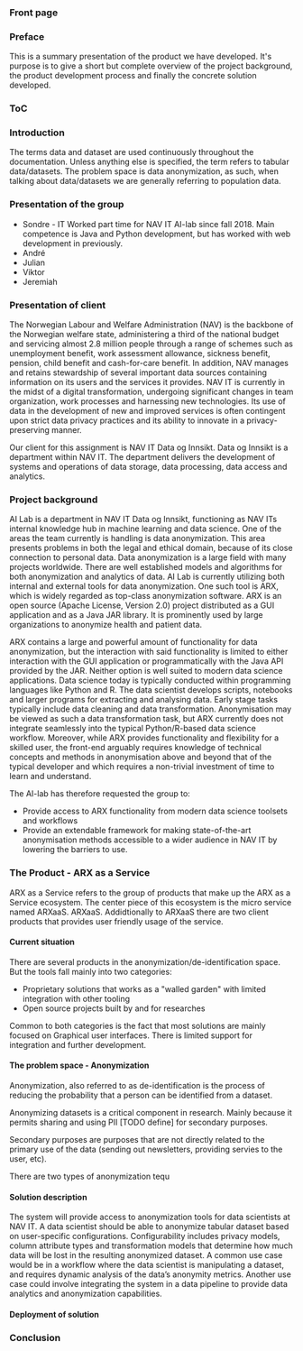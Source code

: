 ### Front page
### Preface
This is a summary presentation of the product we have developed. It's purpose is to give a short but complete overview of the project background, the product development process and finally the concrete solution developed.

### ToC
### Introduction
The terms data and dataset are used continuously throughout the documentation. Unless anything else is specified, the term refers to tabular data/datasets. The problem space is data anonymization, as such, when talking about data/datasets we are generally referring to population data.

### Presentation of the group
 - Sondre - IT
 Worked part time for NAV IT AI-lab since fall 2018. Main competence is Java and Python development, but has worked with web development in previously.
 - André
 - Julian
 - Viktor
 - Jeremiah

### Presentation of client
The Norwegian Labour and Welfare Administration (NAV) is the backbone of the Norwegian welfare state, administering a third of the national budget and servicing almost 2.8 million people through a range of schemes such as unemployment benefit, work assessment allowance, sickness benefit, pension, child benefit and cash-for-care benefit. 
In addition, NAV manages and retains stewardship of several important data sources containing information on its users and the services it provides. NAV IT is currently in the midst of a digital transformation, undergoing significant changes in team organization, work processes and harnessing new technologies.
Its use of data in the development of new and improved services is often contingent upon strict data privacy practices and its ability to innovate in a privacy-preserving manner.


Our client for this assignment is NAV IT Data og Innsikt. Data og Innsikt is a department within NAV IT. The department delivers the development of systems and operations of data storage, data processing, data access and analytics.

### Project background
AI Lab is a department in NAV IT Data og Innsikt, functioning as NAV ITs internal knowledge hub in machine learning and data science. One of the areas the team currently is handling is data anonymization. This area presents problems in both the legal and ethical domain, because of its close connection to personal data. 
Data anonymization is a large field with many projects worldwide. There are well established models and algorithms for both anonymization and analytics of data. AI Lab is currently utilizing both internal and external tools for data anonymization. One such tool is ARX, which is widely regarded as top-class anonymization software. ARX is an open source (Apache License, Version 2.0)  project distributed as a GUI application and as a Java JAR library. It is prominently used by large organizations to anonymize health and patient data.

ARX contains a large and powerful amount of functionality for data anonymization, but the interaction with said functionality is limited to either interaction with the GUI application or programmatically with the Java API provided by the JAR. Neither option is well suited to modern data science applications. 
Data science today is typically conducted within programming languages like Python and R. The data scientist develops scripts, notebooks and larger programs for extracting and analysing data. Early stage tasks typically include data cleaning and data transformation. Anonymisation may be viewed as such a data transformation task, but ARX currently does not integrate seamlessly into the typical Python/R-based data science workflow. 
Moreover, while ARX provides functionality and flexibility for a skilled user, the front-end arguably requires knowledge of technical concepts and methods in anonymisation above and beyond that of the typical developer and which requires a non-trivial investment of time to learn and understand.

The AI-lab has therefore requested the group to:
- Provide access to ARX functionality from modern data science toolsets and workflows
- Provide an extendable framework for making state-of-the-art anonymisation methods accessible to a wider audience in NAV IT by lowering the barriers to use.  

### The Product - ARX as a Service
ARX as a Service refers to the group of products that make up the ARX as a Service ecosystem. The center piece of this ecosystem is the micro service named ARXaaS. ARXaaS. Addidtionally to ARXaaS there are two client products that provides user friendly usage of the service.

#### Current situation
There are several products in the anonymization/de-identification space. But the tools fall mainly into two categories: 
 - Proprietary solutions that works as a "walled garden" with limited integration with other tooling
 - Open source projects built by and for researches

 Common to both categories is the fact that most solutions are mainly focused on Graphical user interfaces. There is limited support for integration and further development. 
#### The problem space - Anonymization
Anonymization, also referred to as de-identification is the process of reducing the probability that a person can be identified from a dataset.

Anonymizing datasets is a critical component in research. Mainly because it permits sharing and using PII [TODO define] for secondary purposes.

Secondary purposes are purposes that are not directly related to the primary use of the data (sending out newsletters, providing servies to the user, etc). 

There are two types of anonymization tequ

#### Solution description

The system will provide access to anonymization tools for data scientists at NAV IT. A data scientist should be able to anonymize tabular dataset based on user-specific configurations. Configurability includes privacy models, column attribute types and transformation models that determine how much data will be lost in the resulting anonymized dataset. 
A common use case would be in a workflow where the data scientist is manipulating a dataset, and requires dynamic analysis of the data’s anonymity metrics. Another use case could involve integrating the system in a data pipeline to provide data analytics and anonymization capabilities.
#### Deployment of solution

### Conclusion
